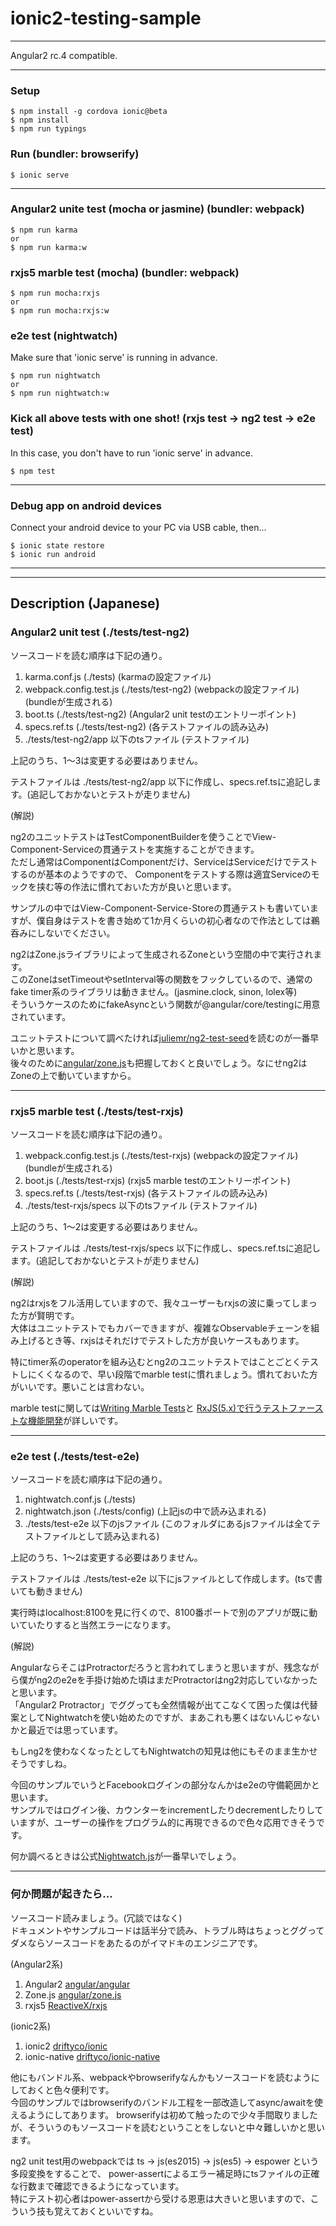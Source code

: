 # ionic2-testing-sample

---

Angular2 rc.4 compatible.

---

### Setup
```
$ npm install -g cordova ionic@beta
$ npm install
$ npm run typings
```

### Run (bundler: browserify)
```
$ ionic serve
```

---

### Angular2 unite test (mocha or jasmine) (bundler: webpack)
```
$ npm run karma
or
$ npm run karma:w
```

### rxjs5 marble test (mocha) (bundler: webpack)
```
$ npm run mocha:rxjs
or
$ npm run mocha:rxjs:w
```

### e2e test (nightwatch)
Make sure that 'ionic serve' is running in advance.
```
$ npm run nightwatch
or
$ npm run nightwatch:w
```

### Kick all above tests with one shot! (rxjs test -> ng2 test -> e2e test)
In this case, you don't have to run 'ionic serve' in advance.
```
$ npm test
```

---

### Debug app on android devices
Connect your android device to your PC via USB cable, then...
```
$ ionic state restore
$ ionic run android
``` 

---

---

## Description (Japanese)

### Angular2 unit test (./tests/test-ng2)

ソースコードを読む順序は下記の通り。

1. karma.conf.js (./tests) (karmaの設定ファイル)
1. webpack.config.test.js (./tests/test-ng2) (webpackの設定ファイル) (bundleが生成される)
1. boot.ts (./tests/test-ng2) (Angular2 unit testのエントリーポイント)
1. specs.ref.ts (./tests/test-ng2) (各テストファイルの読み込み)
1. ./tests/test-ng2/app 以下のtsファイル (テストファイル)

上記のうち、1～3は変更する必要はありません。

テストファイルは ./tests/test-ng2/app 以下に作成し、specs.ref.tsに追記します。(追記しておかないとテストが走りません)

(解説)

ng2のユニットテストはTestComponentBuilderを使うことでView-Component-Serviceの貫通テストを実施することができます。  
ただし通常はComponentはComponentだけ、ServiceはServiceだけでテストするのが基本のようですので、
Componentをテストする際は適宜Serviceのモックを挟む等の作法に慣れておいた方が良いと思います。

サンプルの中ではView-Component-Service-Storeの貫通テストも書いていますが、僕自身はテストを書き始めて1か月くらいの初心者なので作法としては鵜呑みにしないでください。

ng2はZone.jsライブラリによって生成されるZoneという空間の中で実行されます。  
このZoneはsetTimeoutやsetInterval等の関数をフックしているので、通常のfake timer系のライブラリは動きません。(jasmine.clock, sinon, lolex等)  
そういうケースのためにfakeAsyncという関数が@angular/core/testingに用意されています。

ユニットテストについて調べたければ[juliemr/ng2-test-seed](https://github.com/juliemr/ng2-test-seed)を読むのが一番早いかと思います。  
後々のために[angular/zone.js](https://github.com/angular/zone.js/)も把握しておくと良いでしょう。なにせng2はZoneの上で動いていますから。

---

### rxjs5 marble test (./tests/test-rxjs)

ソースコードを読む順序は下記の通り。

1. webpack.config.test.js (./tests/test-rxjs) (webpackの設定ファイル) (bundleが生成される)
1. boot.js (./tests/test-rxjs) (rxjs5 marble testのエントリーポイント)
1. specs.ref.ts (./tests/test-rxjs) (各テストファイルの読み込み)
1. ./tests/test-rxjs/specs 以下のtsファイル (テストファイル)

上記のうち、1～2は変更する必要はありません。

テストファイルは ./tests/test-rxjs/specs 以下に作成し、specs.ref.tsに追記します。(追記しておかないとテストが走りません)

(解説)

ng2はrxjsをフル活用していますので、我々ユーザーもrxjsの波に乗ってしまった方が賢明です。  
大体はユニットテストでもカバーできますが、複雑なObservableチェーンを組み上げるとき等、rxjsはそれだけでテストした方が良いケースもあります。 

特にtimer系のoperatorを組み込むとng2のユニットテストではことごとくテストしにくくなるので、早い段階でmarble testに慣れましょう。慣れておいた方がいいです。悪いことは言わない。

marble testに関しては[Writing Marble Tests](https://github.com/ReactiveX/rxjs/blob/master/doc/writing-marble-tests.md)と
[RxJS(5.x)で行うテストファーストな機能開発](http://blog.mmmcorp.co.jp/blog/2016/06/25/testing-rxjs-5/)が詳しいです。

---

### e2e test (./tests/test-e2e)

ソースコードを読む順序は下記の通り。

1. nightwatch.conf.js (./tests) 
1. nightwatch.json (./tests/config) (上記jsの中で読み込まれる)
1. ./tests/test-e2e 以下のjsファイル (このフォルダにあるjsファイルは全てテストファイルとして読み込まれる)

上記のうち、1～2は変更する必要はありません。

テストファイルは ./tests/test-e2e 以下にjsファイルとして作成します。(tsで書いても動きません)

実行時はlocalhost:8100を見に行くので、8100番ポートで別のアプリが既に動いていたりすると当然エラーになります。

(解説)

AngularならそこはProtractorだろうと言われてしまうと思いますが、残念ながら僕がng2のe2eを手掛け始めた頃はまだProtractorはng2対応していなかったと思います。  
「Angular2 Protractor」でググっても全然情報が出てこなくて困った僕は代替案としてNightwatchを使い始めたのですが、まあこれも悪くはないんじゃないかと最近では思っています。

もしng2を使わなくなったとしてもNightwatchの知見は他にもそのまま生かせそうですしね。

今回のサンプルでいうとFacebookログインの部分なんかはe2eの守備範囲かと思います。  
サンプルではログイン後、カウンターをincrementしたりdecrementしたりしていますが、ユーザーの操作をプログラム的に再現できるので色々応用できそうです。

何か調べるときは公式[Nightwatch.js](http://nightwatchjs.org/)が一番早いでしょう。

---

### 何か問題が起きたら...

ソースコード読みましょう。(冗談ではなく)  
ドキュメントやサンプルコードは話半分で読み、トラブル時はちょっとググってダメならソースコードをあたるのがイマドキのエンジニアです。

(Angular2系)

1. Angular2 [angular/angular](https://github.com/angular/angular)
1. Zone.js [angular/zone.js](https://github.com/angular/zone.js/)
1. rxjs5 [ReactiveX/rxjs](https://github.com/ReactiveX/rxjs)

(ionic2系)

1. ionic2 [driftyco/ionic](https://github.com/driftyco/ionic)
1. ionic-native [driftyco/ionic-native](https://github.com/driftyco/ionic-native)

他にもバンドル系、webpackやbrowserifyなんかもソースコードを読むようにしておくと色々便利です。  
今回のサンプルではbrowserifyのバンドル工程を一部改造してasync/awaitを使えるようにしてあります。
browserifyは初めて触ったので少々手間取りましたが、そういうのもソースコードを読むということをしないと中々難しいかと思います。

ng2 unit test用のwebpackでは ts -> js(es2015) -> js(es5) -> espower という多段変換をすることで、
power-assertによるエラー補足時にtsファイルの正確な行数まで確認できるようになっています。  
特にテスト初心者はpower-assertから受ける恩恵は大きいと思いますので、こういう技も覚えておくといいですね。
